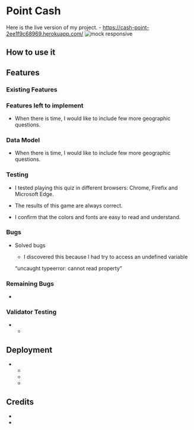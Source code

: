 # Point Cash


 Here is the live version of my project. - https://cash-point-2ee1f9c68969.herokuapp.com/
![mock responsive]()

## How to use it

## Features 

### Existing Features


### Features left to implement

- When there is time, I would like to include few more geographic questions.

### Data Model

- When there is time, I would like to include few more geographic questions.

### Testing 

- I tested playing this quiz in different browsers: Chrome, Firefix and Microsoft Edge.

- The results of this game are always correct.

- I confirm that the colors and fonts are easy to read and understand.



### Bugs

- Solved bugs

    - I discovered this because I had try to access an undefined variable
    
    “uncaught typeerror: cannot read property”

    


### Remaining Bugs

- 

### Validator Testing

- 
    - 

## Deployment

-  
  - 
  - 
  - 

## Credits

  - 
  - 